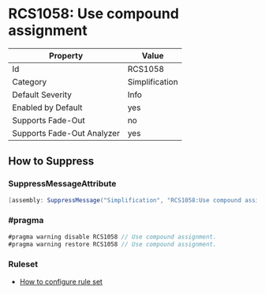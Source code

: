 # RCS1058: Use compound assignment

Property | Value
--- | --- 
Id | RCS1058
Category | Simplification
Default Severity | Info
Enabled by Default | yes
Supports Fade-Out | no
Supports Fade-Out Analyzer | yes

## How to Suppress

### SuppressMessageAttribute

```csharp
[assembly: SuppressMessage("Simplification", "RCS1058:Use compound assignment.", Justification = "<Pending>")]
```

### \#pragma

```csharp
#pragma warning disable RCS1058 // Use compound assignment.
#pragma warning restore RCS1058 // Use compound assignment.
```

### Ruleset

* [How to configure rule set](../HowToConfigureAnalyzers.md)
